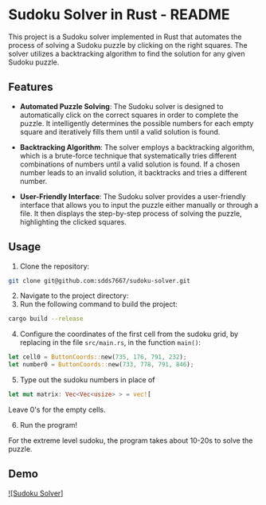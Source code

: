 # Sudoku Solver in Rust - README

This project is a Sudoku solver implemented in Rust that automates the process of solving a Sudoku puzzle by clicking on
the right squares. The solver utilizes a backtracking algorithm to find the solution for any given Sudoku puzzle.

## Features

- **Automated Puzzle Solving**: The Sudoku solver is designed to automatically click on the correct squares in order to
  complete the puzzle. It intelligently determines the possible numbers for each empty square and iteratively fills them
  until a valid solution is found.

- **Backtracking Algorithm**: The solver employs a backtracking algorithm, which is a brute-force technique that
  systematically tries different combinations of numbers until a valid solution is found. If a chosen number leads to an
  invalid solution, it backtracks and tries a different number.

- **User-Friendly Interface**: The Sudoku solver provides a user-friendly interface that allows you to input the puzzle
  either manually or through a file. It then displays the step-by-step process of solving the puzzle, highlighting the
  clicked squares.

## Usage

1. Clone the repository:

```bash
git clone git@github.com:sdds7667/sudoku-solver.git
```
2. Navigate to the project directory:
3. Run the following command to build the project:

```bash
cargo build --release
```
4. Configure the coordinates of the first cell from the sudoku grid,
   by replacing in the file `src/main.rs`, in the function `main()`:

```rust
let cell0 = ButtonCoords::new(735, 176, 791, 232);
let number0 = ButtonCoords::new(733, 778, 791, 846);
```

5. Type out the sudoku numbers in place of

```rust
let mut matrix: Vec<Vec<usize> > = vec![
```

Leave 0's for the empty cells.

6. Run the program!

For the extreme level sudoku, the program takes about 10-20s to solve the puzzle.

## Demo
[![Sudoku Solver]](/demo.gif "Sudoku Solver")